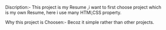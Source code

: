 Discription:- This project is my Resume ,i want to first choose project which is my own Resume, here i use many HTMl,CSS property.



Why this project is Choosen:- Becoz it simple rather than other projects.